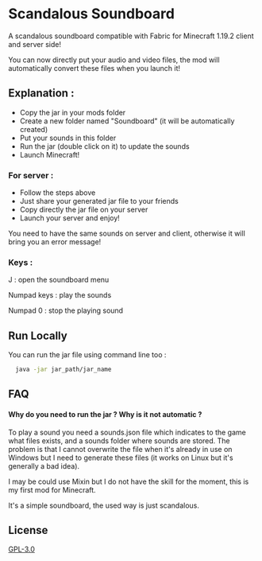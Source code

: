 
# Scandalous Soundboard

A scandalous soundboard compatible with Fabric for Minecraft 1.19.2 client and server side!

You can now directly put your audio and video files, the mod will automatically convert these files when you launch it!

## Explanation :

- Copy the jar in your mods folder
- Create a new folder named "Soundboard" (it will be automatically created)
- Put your sounds in this folder
- Run the jar (double click on it) to update the sounds
- Launch Minecraft!

### For server :

- Follow the steps above
- Just share your generated jar file to your friends
- Copy directly the jar file on your server
- Launch your server and enjoy!

You need to have the same sounds on server and client, otherwise it will bring you an error message!

### Keys : 

J : open the soundboard menu

Numpad keys : play the sounds

Numpad 0 : stop the playing sound

## Run Locally

You can run the jar file using command line too :

```bash
  java -jar jar_path/jar_name
```
## FAQ

#### Why do you need to run the jar ? Why is it not automatic ?

To play a sound you need a sounds.json file which indicates to the game what 
files exists, and a sounds folder where sounds are stored. 
The problem is that I cannot overwrite the file when it's already in use on Windows but I need
to generate these files (it works on Linux but it's generally a bad idea).

I may be could use Mixin but I do not have the skill for the moment, this is 
my first mod for Minecraft.

It's a simple soundboard, the used way is just scandalous.

## License

[GPL-3.0](https://choosealicense.com/licenses/gpl-3.0/)
